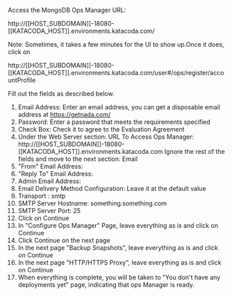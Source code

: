 Access the MongoDB Ops Manager URL:

http://[[HOST_SUBDOMAIN]]-18080-[[KATACODA_HOST]].environments.katacoda.com/

Note: Sometimes, it takes a few minutes for the UI to show up.Once it does, click on 

http://[[HOST_SUBDOMAIN]]-18080-[[KATACODA_HOST]].environments.katacoda.com/user#/ops/register/accountProfile

Fill out the fields as described below.

1. Email Address: Enter an email address, you can get a disposable email address at https://getnada.com/
2. Password: Enter a password that meets the requirements specified
3. Check Box: Check it to agree to the Evaluation Agreement
4. Under the Web Server section: URL To Access Ops Manager: http://[[HOST_SUBDOMAIN]]-18080-[[KATACODA_HOST]].environments.katacoda.com
Ignore the rest of the fields and move to the next section: Email
5. "From" Email Address:
6. "Reply To" Email Address:
7. Admin Email Address:
8. Email Delivery Method Configuration: Leave it at the default value
9. Transport : smtp
10. SMTP Server Hostname: something.something.com
11. SMTP Server Port: 25
12. Click on Continue
13. In "Configure Ops Manager" Page, leave everything as is and click on Continue
14. Click Continue on the next page
15. In the next page "Backup Snapshots", leave everything as is and click on Continue
16. In the next page "HTTP/HTTPS Proxy", leave everything as is and click on Continue
17. When everything is complete, you will be taken to "You don't have any deployments yet" page, indicating that ops Manager is ready.
